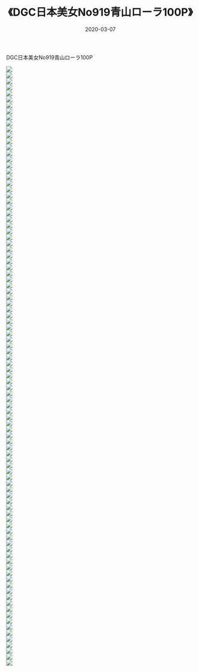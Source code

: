 ﻿---
layout: post
title:  《DGC日本美女No919青山ローラ100P》
date:   2020-03-07
img: http://pic.660000.xyz/1:/性感/2020/DGC日本美女No919青山ローラ100P/000.jpg
categories: [美女, 清纯, 唯美]
---

DGC日本美女No919青山ローラ100P

  ![](http://pic.660000.xyz/1:/性感/2020/DGC日本美女No919青山ローラ100P/001.jpg) <br> ![](http://pic.660000.xyz/1:/性感/2020/DGC日本美女No919青山ローラ100P/002.jpg) <br> ![](http://pic.660000.xyz/1:/性感/2020/DGC日本美女No919青山ローラ100P/003.jpg) <br> ![](http://pic.660000.xyz/1:/性感/2020/DGC日本美女No919青山ローラ100P/004.jpg) <br> ![](http://pic.660000.xyz/1:/性感/2020/DGC日本美女No919青山ローラ100P/005.jpg) <br> ![](http://pic.660000.xyz/1:/性感/2020/DGC日本美女No919青山ローラ100P/006.jpg) <br> ![](http://pic.660000.xyz/1:/性感/2020/DGC日本美女No919青山ローラ100P/007.jpg) <br> ![](http://pic.660000.xyz/1:/性感/2020/DGC日本美女No919青山ローラ100P/008.jpg) <br> ![](http://pic.660000.xyz/1:/性感/2020/DGC日本美女No919青山ローラ100P/009.jpg) <br> ![](http://pic.660000.xyz/1:/性感/2020/DGC日本美女No919青山ローラ100P/010.jpg) <br> ![](http://pic.660000.xyz/1:/性感/2020/DGC日本美女No919青山ローラ100P/011.jpg) <br> ![](http://pic.660000.xyz/1:/性感/2020/DGC日本美女No919青山ローラ100P/012.jpg) <br> ![](http://pic.660000.xyz/1:/性感/2020/DGC日本美女No919青山ローラ100P/013.jpg) <br> ![](http://pic.660000.xyz/1:/性感/2020/DGC日本美女No919青山ローラ100P/014.jpg) <br> ![](http://pic.660000.xyz/1:/性感/2020/DGC日本美女No919青山ローラ100P/015.jpg) <br> ![](http://pic.660000.xyz/1:/性感/2020/DGC日本美女No919青山ローラ100P/016.jpg) <br> ![](http://pic.660000.xyz/1:/性感/2020/DGC日本美女No919青山ローラ100P/017.jpg) <br> ![](http://pic.660000.xyz/1:/性感/2020/DGC日本美女No919青山ローラ100P/018.jpg) <br> ![](http://pic.660000.xyz/1:/性感/2020/DGC日本美女No919青山ローラ100P/019.jpg) <br> ![](http://pic.660000.xyz/1:/性感/2020/DGC日本美女No919青山ローラ100P/020.jpg) <br> ![](http://pic.660000.xyz/1:/性感/2020/DGC日本美女No919青山ローラ100P/021.jpg) <br> ![](http://pic.660000.xyz/1:/性感/2020/DGC日本美女No919青山ローラ100P/022.jpg) <br> ![](http://pic.660000.xyz/1:/性感/2020/DGC日本美女No919青山ローラ100P/023.jpg) <br> ![](http://pic.660000.xyz/1:/性感/2020/DGC日本美女No919青山ローラ100P/024.jpg) <br> ![](http://pic.660000.xyz/1:/性感/2020/DGC日本美女No919青山ローラ100P/025.jpg) <br> ![](http://pic.660000.xyz/1:/性感/2020/DGC日本美女No919青山ローラ100P/026.jpg) <br> ![](http://pic.660000.xyz/1:/性感/2020/DGC日本美女No919青山ローラ100P/027.jpg) <br> ![](http://pic.660000.xyz/1:/性感/2020/DGC日本美女No919青山ローラ100P/028.jpg) <br> ![](http://pic.660000.xyz/1:/性感/2020/DGC日本美女No919青山ローラ100P/029.jpg) <br> ![](http://pic.660000.xyz/1:/性感/2020/DGC日本美女No919青山ローラ100P/030.jpg) <br> ![](http://pic.660000.xyz/1:/性感/2020/DGC日本美女No919青山ローラ100P/031.jpg) <br> ![](http://pic.660000.xyz/1:/性感/2020/DGC日本美女No919青山ローラ100P/032.jpg) <br> ![](http://pic.660000.xyz/1:/性感/2020/DGC日本美女No919青山ローラ100P/033.jpg) <br> ![](http://pic.660000.xyz/1:/性感/2020/DGC日本美女No919青山ローラ100P/034.jpg) <br> ![](http://pic.660000.xyz/1:/性感/2020/DGC日本美女No919青山ローラ100P/035.jpg) <br> ![](http://pic.660000.xyz/1:/性感/2020/DGC日本美女No919青山ローラ100P/036.jpg) <br> ![](http://pic.660000.xyz/1:/性感/2020/DGC日本美女No919青山ローラ100P/037.jpg) <br> ![](http://pic.660000.xyz/1:/性感/2020/DGC日本美女No919青山ローラ100P/038.jpg) <br> ![](http://pic.660000.xyz/1:/性感/2020/DGC日本美女No919青山ローラ100P/039.jpg) <br> ![](http://pic.660000.xyz/1:/性感/2020/DGC日本美女No919青山ローラ100P/040.jpg) <br> ![](http://pic.660000.xyz/1:/性感/2020/DGC日本美女No919青山ローラ100P/041.jpg) <br> ![](http://pic.660000.xyz/1:/性感/2020/DGC日本美女No919青山ローラ100P/042.jpg) <br> ![](http://pic.660000.xyz/1:/性感/2020/DGC日本美女No919青山ローラ100P/043.jpg) <br> ![](http://pic.660000.xyz/1:/性感/2020/DGC日本美女No919青山ローラ100P/044.jpg) <br> ![](http://pic.660000.xyz/1:/性感/2020/DGC日本美女No919青山ローラ100P/045.jpg) <br> ![](http://pic.660000.xyz/1:/性感/2020/DGC日本美女No919青山ローラ100P/046.jpg) <br> ![](http://pic.660000.xyz/1:/性感/2020/DGC日本美女No919青山ローラ100P/047.jpg) <br> ![](http://pic.660000.xyz/1:/性感/2020/DGC日本美女No919青山ローラ100P/048.jpg) <br> ![](http://pic.660000.xyz/1:/性感/2020/DGC日本美女No919青山ローラ100P/049.jpg) <br> ![](http://pic.660000.xyz/1:/性感/2020/DGC日本美女No919青山ローラ100P/050.jpg) <br> ![](http://pic.660000.xyz/1:/性感/2020/DGC日本美女No919青山ローラ100P/051.jpg) <br> ![](http://pic.660000.xyz/1:/性感/2020/DGC日本美女No919青山ローラ100P/052.jpg) <br> ![](http://pic.660000.xyz/1:/性感/2020/DGC日本美女No919青山ローラ100P/053.jpg) <br> ![](http://pic.660000.xyz/1:/性感/2020/DGC日本美女No919青山ローラ100P/054.jpg) <br> ![](http://pic.660000.xyz/1:/性感/2020/DGC日本美女No919青山ローラ100P/055.jpg) <br> ![](http://pic.660000.xyz/1:/性感/2020/DGC日本美女No919青山ローラ100P/056.jpg) <br> ![](http://pic.660000.xyz/1:/性感/2020/DGC日本美女No919青山ローラ100P/057.jpg) <br> ![](http://pic.660000.xyz/1:/性感/2020/DGC日本美女No919青山ローラ100P/058.jpg) <br> ![](http://pic.660000.xyz/1:/性感/2020/DGC日本美女No919青山ローラ100P/059.jpg) <br> ![](http://pic.660000.xyz/1:/性感/2020/DGC日本美女No919青山ローラ100P/060.jpg) <br> ![](http://pic.660000.xyz/1:/性感/2020/DGC日本美女No919青山ローラ100P/061.jpg) <br> ![](http://pic.660000.xyz/1:/性感/2020/DGC日本美女No919青山ローラ100P/062.jpg) <br> ![](http://pic.660000.xyz/1:/性感/2020/DGC日本美女No919青山ローラ100P/063.jpg) <br> ![](http://pic.660000.xyz/1:/性感/2020/DGC日本美女No919青山ローラ100P/064.jpg) <br> ![](http://pic.660000.xyz/1:/性感/2020/DGC日本美女No919青山ローラ100P/065.jpg) <br> ![](http://pic.660000.xyz/1:/性感/2020/DGC日本美女No919青山ローラ100P/066.jpg) <br> ![](http://pic.660000.xyz/1:/性感/2020/DGC日本美女No919青山ローラ100P/067.jpg) <br> ![](http://pic.660000.xyz/1:/性感/2020/DGC日本美女No919青山ローラ100P/068.jpg) <br> ![](http://pic.660000.xyz/1:/性感/2020/DGC日本美女No919青山ローラ100P/069.jpg) <br> ![](http://pic.660000.xyz/1:/性感/2020/DGC日本美女No919青山ローラ100P/070.jpg) <br> ![](http://pic.660000.xyz/1:/性感/2020/DGC日本美女No919青山ローラ100P/071.jpg) <br> ![](http://pic.660000.xyz/1:/性感/2020/DGC日本美女No919青山ローラ100P/072.jpg) <br> ![](http://pic.660000.xyz/1:/性感/2020/DGC日本美女No919青山ローラ100P/073.jpg) <br> ![](http://pic.660000.xyz/1:/性感/2020/DGC日本美女No919青山ローラ100P/074.jpg) <br> ![](http://pic.660000.xyz/1:/性感/2020/DGC日本美女No919青山ローラ100P/075.jpg) <br> ![](http://pic.660000.xyz/1:/性感/2020/DGC日本美女No919青山ローラ100P/076.jpg) <br> ![](http://pic.660000.xyz/1:/性感/2020/DGC日本美女No919青山ローラ100P/077.jpg) <br> ![](http://pic.660000.xyz/1:/性感/2020/DGC日本美女No919青山ローラ100P/078.jpg) <br> ![](http://pic.660000.xyz/1:/性感/2020/DGC日本美女No919青山ローラ100P/079.jpg) <br> ![](http://pic.660000.xyz/1:/性感/2020/DGC日本美女No919青山ローラ100P/080.jpg) <br> ![](http://pic.660000.xyz/1:/性感/2020/DGC日本美女No919青山ローラ100P/081.jpg) <br> ![](http://pic.660000.xyz/1:/性感/2020/DGC日本美女No919青山ローラ100P/082.jpg) <br> ![](http://pic.660000.xyz/1:/性感/2020/DGC日本美女No919青山ローラ100P/083.jpg) <br> ![](http://pic.660000.xyz/1:/性感/2020/DGC日本美女No919青山ローラ100P/084.jpg) <br> ![](http://pic.660000.xyz/1:/性感/2020/DGC日本美女No919青山ローラ100P/085.jpg) <br> ![](http://pic.660000.xyz/1:/性感/2020/DGC日本美女No919青山ローラ100P/086.jpg) <br> ![](http://pic.660000.xyz/1:/性感/2020/DGC日本美女No919青山ローラ100P/087.jpg) <br> ![](http://pic.660000.xyz/1:/性感/2020/DGC日本美女No919青山ローラ100P/088.jpg) <br> ![](http://pic.660000.xyz/1:/性感/2020/DGC日本美女No919青山ローラ100P/089.jpg) <br> ![](http://pic.660000.xyz/1:/性感/2020/DGC日本美女No919青山ローラ100P/090.jpg) <br> ![](http://pic.660000.xyz/1:/性感/2020/DGC日本美女No919青山ローラ100P/091.jpg) <br> ![](http://pic.660000.xyz/1:/性感/2020/DGC日本美女No919青山ローラ100P/092.jpg) <br> ![](http://pic.660000.xyz/1:/性感/2020/DGC日本美女No919青山ローラ100P/093.jpg) <br> ![](http://pic.660000.xyz/1:/性感/2020/DGC日本美女No919青山ローラ100P/094.jpg) <br> ![](http://pic.660000.xyz/1:/性感/2020/DGC日本美女No919青山ローラ100P/095.jpg) <br> ![](http://pic.660000.xyz/1:/性感/2020/DGC日本美女No919青山ローラ100P/096.jpg) <br> ![](http://pic.660000.xyz/1:/性感/2020/DGC日本美女No919青山ローラ100P/097.jpg) <br> ![](http://pic.660000.xyz/1:/性感/2020/DGC日本美女No919青山ローラ100P/098.jpg) <br> ![](http://pic.660000.xyz/1:/性感/2020/DGC日本美女No919青山ローラ100P/099.jpg) <br> ![](http://pic.660000.xyz/1:/性感/2020/DGC日本美女No919青山ローラ100P/100.jpg) <br>